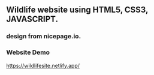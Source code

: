 ## Wildlife website using HTML5, CSS3, JAVASCRIPT.
### design from nicepage.io.
### Website Demo

https://wildlifesite.netlify.app/
